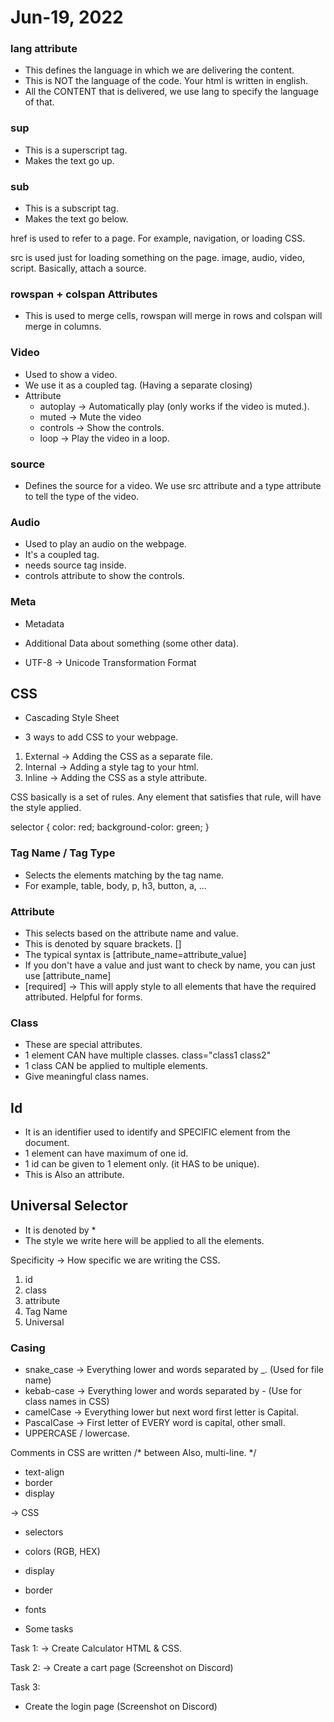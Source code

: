 # Jun-19, 2022


### lang attribute
- This defines the language in which we are delivering the content.
- This is NOT the language of the code. Your html is written in english.
- All the CONTENT that is delivered, we use lang to specify the language of that.

### sup
- This is a superscript tag.
- Makes the text go up.

### sub
- This is a subscript tag.
- Makes the text go below.

href is used to refer to a page. For example, navigation, or loading CSS. 

src is used just for loading something on the page. image, audio, video, script. Basically, attach a source.

### rowspan + colspan Attributes
- This is used to merge cells, rowspan will merge in rows and colspan will merge in columns.

### Video
- Used to show a video.
- We use it as a coupled tag. (Having a separate closing)
- Attribute
    - autoplay -> Automatically play (only works if the video is muted.).
    - muted -> Mute the video
    - controls -> Show the controls.
    - loop -> Play the video in a loop.

### source
- Defines the source for a video. We use src attribute and a type attribute to tell the type of the video.

### Audio
- Used to play an audio on the webpage.
- It's a coupled tag.
- needs source tag inside.
- controls attribute to show the controls.


### Meta
- Metadata
- Additional Data about something (some other data).

- UTF-8 -> Unicode Transformation Format


## CSS
- Cascading Style Sheet

- 3 ways to add CSS to your webpage.
1. External -> Adding the CSS as a separate file.
2. Internal -> Adding a style tag to your html.
3. Inline   -> Adding the CSS as a style attribute.

CSS basically is a set of rules.
Any element that satisfies that rule, will have the style applied.

selector {
  color: red; 
  background-color: green;
}


### Tag Name / Tag Type
- Selects the elements matching by the tag name.
- For example, table, body, p, h3, button, a, ...


### Attribute
- This selects based on the attribute name and value.
- This is denoted by square brackets. []
- The typical syntax is [attribute_name=attribute_value]
- If you don't have a value and just want to check by name, you can just use [attribute_name]
- [required] -> This will apply style to all elements that have the required attributed. Helpful for forms.


### Class
- These are special attributes.
- 1 element CAN have multiple classes. class="class1 class2"
- 1 class CAN be applied to multiple elements.
- Give meaningful class names.


## Id
- It is an identifier used to identify and SPECIFIC element from the document.
- 1 element can have maximum of one id.
- 1 id can be given to 1 element only. (it HAS to be unique).
- This is Also an attribute.

## Universal Selector
- It is denoted by *
- The style we write here will be applied to all the elements.


Specificity -> How specific we are writing the CSS.
1. id
2. class
3. attribute
4. Tag Name
5. Universal


### Casing
- snake_case -> Everything lower and words separated by _. (Used for file name)
- kebab-case -> Everything lower and words separated by - (Use for class names in CSS)
- camelCase ->  Everything lower but next word first letter is Capital.
- PascalCase -> First letter of EVERY word is capital, other small.
- UPPERCASE / lowercase.

Comments in CSS are written 
/*
between 
Also, multi-line.
*/


- text-align
- border
- display



-> CSS
- selectors
- colors (RGB, HEX)
- display
- border
- fonts

- Some tasks


Task 1:
-> Create Calculator HTML & CSS.

Task 2:
-> Create a cart page (Screenshot on Discord)

Task 3:
- Create the login page (Screenshot on Discord)